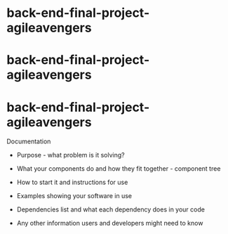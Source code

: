 # back-end-final-project-agileavengers

# back-end-final-project-agileavengers

# back-end-final-project-agileavengers

Documentation

- Purpose - what problem is it solving?
- What your components do and how they fit together - component tree

- How to start it and instructions for use
- Examples showing your software in use
- Dependencies list and what each dependency does in your code
- Any other information users and developers might need to know
